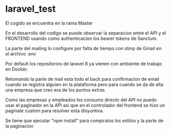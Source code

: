 # laravel_test


El cogido se encuentra en la rama Master

En el desarrollo del codigo se puede observar la separacion entre el API y el FRONTEND usando como authenticacion los bearer tokens de Sanctum.

La parte del mailing lo configure por falta de tiempo con stmp de Gmail en el archivo .env

Por default los repositorios de laravel 8 ya vienen con ambiente de trabajo en Docker.

Retomando la parte de mail esta todo el back para confirmacion de email cuando se registra alguien en la plataforma pero para cuando se da de alta una empresa que
creo era de los puntos extras

Como las empresas y empleados los consumo directo del API no puedo usar el paginador en la API asi que en el controlador del frontend se hizo un paginate custom para resolver esta disyuntiva.


Se tiene que ejecutar "npm install" para compiralos los estilos y la parte de la paginacion
